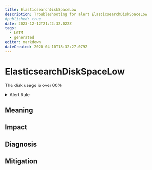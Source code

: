```yaml
---
title: ElasticsearchDiskSpaceLow
description: Troubleshooting for alert ElasticsearchDiskSpaceLow
#published: true
date: 2023-12-12T21:12:32.022Z
tags: 
  - LGTM
  - generated
editor: markdown
dateCreated: 2020-04-10T18:32:27.079Z
---
```


# ElasticsearchDiskSpaceLow

The disk usage is over 80%

<details>
  <summary>Alert Rule</summary>

{{% rule "elasticsearch/prometheus-community-elasticsearch-exporter.yml" "ElasticsearchDiskSpaceLow" %}}

{{% comment %}}

```yaml
alert: ElasticsearchDiskSpaceLow
expr: elasticsearch_filesystem_data_available_bytes / elasticsearch_filesystem_data_size_bytes * 100 < 20
for: 2m
labels:
    severity: warning
annotations:
    summary: Elasticsearch disk space low (instance {{ $labels.instance }})
    description: |-
        The disk usage is over 80%
          VALUE = {{ $value }}
          LABELS = {{ $labels }}
    runbook: https://github.com/srerun/prometheus-alerts/blob/main/content/runbooks/prometheus-community-elasticsearch-exporter/ElasticsearchDiskSpaceLow.md

```

{{% /comment %}}

</details>


## Meaning
[//]: # "Short paragraph that explains what the alert means"


## Impact
[//]: # "What could / will happen if the alert is not addressed"



## Diagnosis
[//]: # "Steps to take to identify the cause of the problem"



## Mitigation
[//]: # "The steps necessary to resolve the alert"
